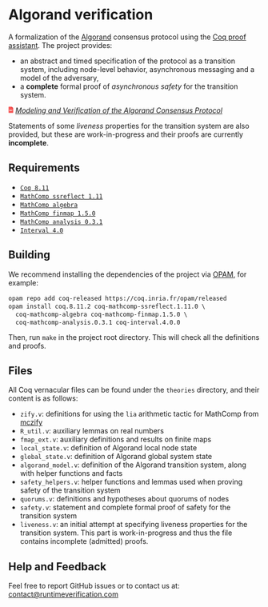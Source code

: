 # Algorand verification

A formalization of the [Algorand](https://www.algorand.com) consensus protocol using the [Coq proof assistant](https://coq.inria.fr).
The project provides: 
- an abstract and timed specification of the protocol as a transition system, including node-level behavior, asynchronous messaging and a model of the adversary,
- a **complete** formal proof of _asynchronous safety_ for the transition system.

<img src="resources/pdf-icon.png" alt="PDF" width="2%" /> *[Modeling and Verification of the Algorand Consensus Protocol](https://github.com/runtimeverification/algorand-verification/blob/master/report/report.pdf)*

Statements of some _liveness_ properties for the transition system are also provided, but these are work-in-progress and their proofs are currently **incomplete**.

## Requirements

- [`Coq 8.11`](https://github.com/coq/coq/releases/tag/V8.11.2)
- [`MathComp ssreflect 1.11`](https://math-comp.github.io)
- [`MathComp algebra`](https://math-comp.github.io)
- [`MathComp finmap 1.5.0`](https://github.com/math-comp/finmap)
- [`MathComp analysis 0.3.1`](https://github.com/math-comp/analysis)
- [`Interval 4.0`](http://coq-interval.gforge.inria.fr)

## Building

We recommend installing the dependencies of the project via
[OPAM](http://opam.ocaml.org/doc/Install.html), for example:
```shell
opam repo add coq-released https://coq.inria.fr/opam/released
opam install coq.8.11.2 coq-mathcomp-ssreflect.1.11.0 \
  coq-mathcomp-algebra coq-mathcomp-finmap.1.5.0 \
  coq-mathcomp-analysis.0.3.1 coq-interval.4.0.0
```

Then, run `make` in the project root directory. This will check all the definitions and proofs.

## Files

All Coq vernacular files can be found under the `theories` directory, and their content is as follows:

- `zify.v`: definitions for using the `lia` arithmetic tactic for MathComp from [mczify](https://github.com/pi8027/mczify)
- `R_util.v`: auxiliary lemmas on real numbers
- `fmap_ext.v`: auxiliary definitions and results on finite maps
- `local_state.v`: definition of Algorand local node state
- `global_state.v`: definition of Algorand global system state
- `algorand_model.v`: definition of the Algorand transition system, along with helper functions and facts
- `safety_helpers.v`: helper functions and lemmas used when proving safety of the transition system
- `quorums.v`: definitions and hypotheses about quorums of nodes
- `safety.v`: statement and complete formal proof of safety for the transition system
- `liveness.v`: an initial attempt at specifying liveness properties for the transition system. This part is work-in-progress and thus the file contains incomplete (admitted) proofs.

## Help and Feedback

Feel free to report GitHub issues or to contact us at: contact@runtimeverification.com
